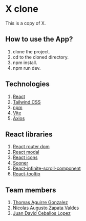 # X clone

This is a copy of X.

## How to use the App?

1. clone the project.
2. cd to the cloned directory.
3. npm install.
4. npm run dev.

## Technologies

1. [React](https://react.dev/)
2. [Tailwind CSS](https://tailwindcss.com/)
3. [npm](https://www.npmjs.com/)
4. [Vite](https://vitejs.dev/)
5. [Axios](https://axios-http.com/docs/intro)

## React libraries

1. [React router dom](https://reactrouter.com/en/main)
2. [React modal](https://www.npmjs.com/package/react-modal)
3. [React icons](https://react-icons.github.io/react-icons/)
4. [Sooner](https://sonner.emilkowal.ski/)
5. [React-infinite-scroll-component](https://www.npmjs.com/package/react-infinite-scroll-component)
6. [React-tooltip](https://react-tooltip.com/docs/getting-started)

## Team members

1. [Thomas Aguirre Gonzalez](https://github.com/Thomas-Parker24)
2. [Nicolas Augusto Zapata Valdes](https://github.com/NicolasZapataValdes)
3. [Juan David Ceballos Lopez](https://github.com/JuanDCeballos)
